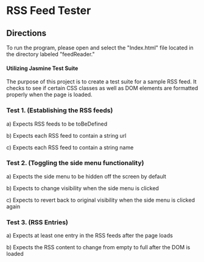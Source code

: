 # RSS Feed Tester

## Directions
To run the program, please open and select the  "Index.html" file located in the directory labeled "feedReader."

#### Utilizing Jasmine Test Suite

The purpose of this project is to create a test suite for a sample RSS feed. It checks to see if certain CSS classes as well as DOM elements are formatted properly when the page is loaded.

### Test 1. (Establishing the RSS feeds)

a) Expects RSS feeds to be toBeDefined

b) Expects each RSS feed to contain a string url

c) Expects each RSS feed to contain a string name


### Test 2. (Toggling the side menu functionality)

a) Expects the side menu to be hidden off the screen by default

b) Expects to change visibility when the side menu is clicked

c) Expects to revert back to original visibility when the side menu is clicked again


### Test 3. (RSS Entries)

a) Expects at least one entry in the RSS feeds after the page loads

b) Expects the RSS content to change from empty to full after the DOM is loaded
